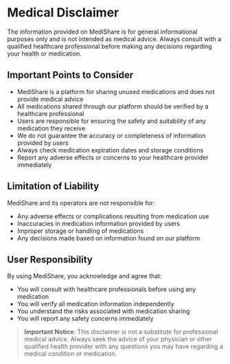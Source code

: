 # Medical Disclaimer

The information provided on MediShare is for general informational purposes only and is not intended as medical advice. Always consult with a qualified healthcare professional before making any decisions regarding your health or medication.

## Important Points to Consider

- MediShare is a platform for sharing unused medications and does not provide medical advice
- All medications shared through our platform should be verified by a healthcare professional
- Users are responsible for ensuring the safety and suitability of any medication they receive
- We do not guarantee the accuracy or completeness of information provided by users
- Always check medication expiration dates and storage conditions
- Report any adverse effects or concerns to your healthcare provider immediately

## Limitation of Liability

MediShare and its operators are not responsible for:

- Any adverse effects or complications resulting from medication use
- Inaccuracies in medication information provided by users
- Improper storage or handling of medications
- Any decisions made based on information found on our platform

## User Responsibility

By using MediShare, you acknowledge and agree that:

- You will consult with healthcare professionals before using any medication
- You will verify all medication information independently
- You understand the risks associated with medication sharing
- You will report any safety concerns immediately

> **Important Notice**: This disclaimer is not a substitute for professional medical advice. Always seek the advice of your physician or other qualified health provider with any questions you may have regarding a medical condition or medication. 